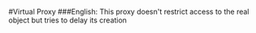 #Virtual Proxy
###English:
This proxy doesn't restrict access to the real object but tries to delay its creation